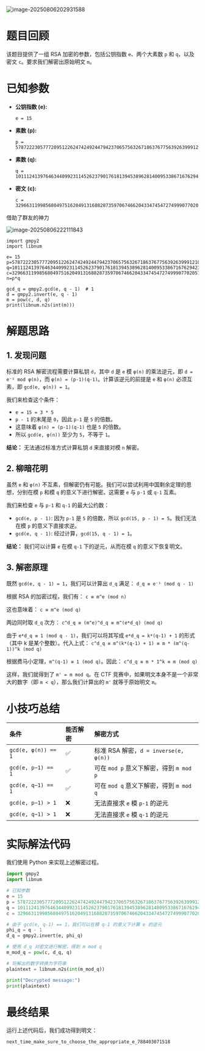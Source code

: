 ![image-20250806202931588](http://7r1UMPHK.github.io/image/20250806202940843.webp)

# 题目回顾

该题目提供了一组 RSA 加密的参数，包括公钥指数 `e`、两个大素数 `p` 和 `q`，以及密文 `c`。要求我们解密出原始明文 `m`。

# **已知参数**

* **公钥指数 (e):**

  ```
  e = 15
  ```

* **素数 (p):**

  ```
  p = 5787222305777209512262474249244794237065756326718637677563926399912102998238238932691915883680852764360339657453541520126740501334731391462921270092825561
  ```

* **素数 (q):**

  ```
  q = 10111241397646344099231145262379017618139453896281400953386716762942327959742747939245765751686811392320346902374279922240577945339761221088737443752162629
  ```

* **密文 (c):**

  ```
  c = 32966311998568049751620491316882873597067466204334745472749990770205777075918461832930873069801888997659326011373601710520150688126730186357963781365253139365104376745890253761612763280897233928482429448491903090758335034298212464171556884740072764043302348824188102589373055730702026853687688157030795220298
  ```

借助了群友的神力

![image-20250806222111843](http://7r1UMPHK.github.io/image/20250806222112003.webp)

```
import gmpy2
import libnum

e= 15
p=5787222305777209512262474249244794237065756326718637677563926399912102998238238932691915883680852764360339657453541520126740501334731391462921270092825561 
q=10111241397646344099231145262379017618139453896281400953386716762942327959742747939245765751686811392320346902374279922240577945339761221088737443752162629
c=32966311998568049751620491316882873597067466204334745472749990770205777075918461832930873069801888997659326011373601710520150688126730186357963781365253139365104376745890253761612763280897233928482429448491903090758335034298212464171556884740072764043302348824188102589373055730702026853687688157030795220298
n=p*q

gcd_q = gmpy2.gcd(e, q - 1)  # 1
d = gmpy2.invert(e, q - 1)
m = pow(c, d, q)
print(libnum.n2s(int(m)))
```

# 解题思路

## 1. 发现问题

标准的 RSA 解密流程需要计算私钥 `d`，其中 `d` 是 `e` 模 `φ(n)` 的乘法逆元，即 `d = e⁻¹ mod φ(n)`，而 `φ(n) = (p-1)(q-1)`。计算该逆元的前提是 `e` 和 `φ(n)` 必须互素，即 `gcd(e, φ(n)) = 1`。

我们来检查这个条件：

*   `e = 15 = 3 * 5`
*   `p - 1` 的末尾是 `0`，因此 `p-1` 是 `5` 的倍数。
*   这意味着 `φ(n) = (p-1)(q-1)` 也是 `5` 的倍数。
*   所以 `gcd(e, φ(n))` 至少为 `5`，不等于 `1`。

**结论：** 无法通过标准方式计算私钥 `d` 来直接对模 `n` 解密。

## 2. 柳暗花明

虽然 `e` 和 `φ(n)` 不互素，但解密仍有可能。我们可以尝试利用中国剩余定理的思想，分别在模 `p` 和模 `q` 的意义下进行解密。这需要 `e` 与 `p-1` 或 `q-1` 互素。

我们来检查 `e` 与 `p-1` 和 `q-1` 的最大公约数：

*   `gcd(e, p - 1)`: 因为 `p-1` 是 `5` 的倍数，所以 `gcd(15, p - 1) = 5`。我们无法在模 `p` 的意义下直接求逆。
*   `gcd(e, q - 1)`: 经过计算，`gcd(15, q - 1) = 1`。

**结论：** 我们可以计算 `e` 在模 `q-1` 下的逆元，从而在模 `q` 的意义下恢复明文。

## 3. 解密原理

既然 `gcd(e, q - 1) = 1`，我们可以计算出 `d_q` 满足：
`d_q ≡ e⁻¹ (mod q - 1)`

根据 RSA 的加密过程，我们有：
`c ≡ m^e (mod n)`

这也意味着：
`c ≡ m^e (mod q)`

两边同时取 `d_q` 次方：
`c^d_q ≡ (m^e)^d_q ≡ m^(e*d_q) (mod q)`

由于 `e*d_q ≡ 1 (mod q - 1)`，我们可以将其写成 `e*d_q = k*(q-1) + 1` 的形式（其中 k 是某个整数）。代入上式：
`c^d_q ≡ m^(k*(q-1) + 1) ≡ m * (m^(q-1))^k (mod q)`

根据费马小定理，`m^(q-1) ≡ 1 (mod q)`。因此：
`c^d_q ≡ m * 1^k ≡ m (mod q)`

这样，我们就得到了 `m' = m mod q`。在 CTF 竞赛中，如果明文本身不是一个非常大的数字（即 `m < q`），那么我们计算出的 `m'` 就等于原始明文 `m`。

# 小技巧总结

| 条件                | 能否解密 | 解密方式                                |
| :------------------ | :------- | :-------------------------------------- |
| `gcd(e, φ(n)) == 1` | ✅        | 标准 RSA 解密，`d = inverse(e, φ(n))`   |
| `gcd(e, p−1) == 1`  | ✅        | 可在 `mod p` 意义下解密，得到 `m mod p` |
| `gcd(e, q−1) == 1`  | ✅        | 可在 `mod q` 意义下解密，得到 `m mod q` |
| `gcd(e, p−1) > 1`   | ❌        | 无法直接求 `e` 模 `p-1` 的逆元          |
| `gcd(e, q−1) > 1`   | ❌        | 无法直接求 `e` 模 `q-1` 的逆元          |

# 实际解法代码

我们使用 Python 来实现上述解密过程。

```python
import gmpy2
import libnum

# 已知参数
e = 15
p = 5787222305777209512262474249244794237065756326718637677563926399912102998238238932691915883680852764360339657453541520126740501334731391462921270092825561
q = 10111241397646344099231145262379017618139453896281400953386716762942327959742747939245765751686811392320346902374279922240577945339761221088737443752162629
c = 32966311998568049751620491316882873597067466204334745472749990770205777075918461832930873069801888997659326011373601710520150688126730186357963781365253139365104376745890253761612763280897233928482429448491903090758335034298212464171556884740072764043302348824188102589373055730702026853687688157030795220298

# 由于 gcd(e, q-1) == 1，我们可以在模 q-1 的意义下计算 e 的逆元
phi_q = q - 1
d_q = gmpy2.invert(e, phi_q)

# 使用 d_q 对密文进行解密，得到 m mod q
m_mod_q = pow(c, d_q, q)

# 将解出的数字转换为字符串
plaintext = libnum.n2s(int(m_mod_q))

print("Decrypted message:")
print(plaintext)
```

# 最终结果

运行上述代码后，我们成功得到明文：

```
next_time_make_sure_to_choose_the_appropriate_e_788403071518
```